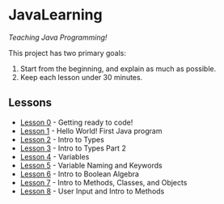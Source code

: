 # JavaLearning

_Teaching Java Programming!_

This project has two primary goals:

1. Start from the beginning, and explain as much as possible.
2. Keep each lesson under 30 minutes.

## Lessons

* [Lesson 0](lesson-000) - Getting ready to code!
* [Lesson 1](lesson-001) - Hello World! First Java program
* [Lesson 2](lesson-002) - Intro to Types
* [Lesson 3](lesson-003) - Intro to Types Part 2
* [Lesson 4](lesson-004) - Variables
* [Lesson 5](lesson-005) - Variable Naming and Keywords
* [Lesson 6](lesson-006) - Intro to Boolean Algebra
* [Lesson 7](lesson-007) - Intro to Methods, Classes, and Objects
* [Lesson 8](lesson-008) - User Input and Intro to Methods